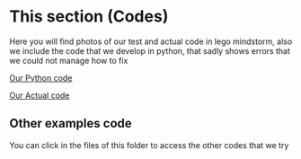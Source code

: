 # This section (Codes)
Here you will find photos of our test and actual code in lego mindstorm, also we include the code that we develop in python, that sadly shows errors that we could not manage how to fix 

<p> <a href="Our Codes/Codigo en python blackjack.py">Our Python code</a>
  
<p> <a href="Our Codes/2do codigo basado en vuelta.jpg">Our Actual code</a>

## Other examples code

You can click in the files of this folder to access the other codes that we try  




